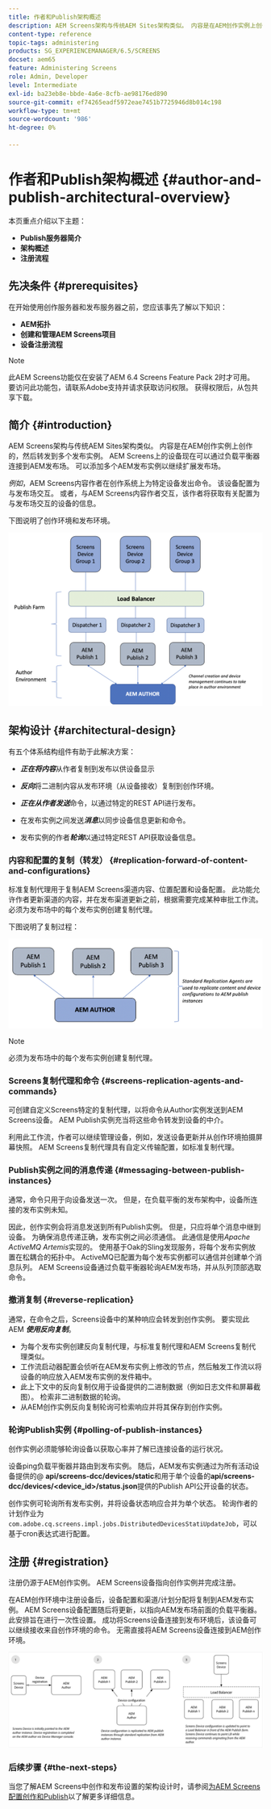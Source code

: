 ```yaml
---
title: 作者和Publish架构概述
description: AEM Screens架构与传统AEM Sites架构类似。 内容是在AEM创作实例上创作的，然后转发到多个发布实例。
content-type: reference
topic-tags: administering
products: SG_EXPERIENCEMANAGER/6.5/SCREENS
docset: aem65
feature: Administering Screens
role: Admin, Developer
level: Intermediate
exl-id: ba23eb8e-bbde-4a6e-8cfb-ae98176ed890
source-git-commit: ef74265eadf5972eae7451b7725946d8b014c198
workflow-type: tm+mt
source-wordcount: '986'
ht-degree: 0%

---
```


# 作者和Publish架构概述 {#author-and-publish-architectural-overview}

本页重点介绍以下主题：

* **Publish服务器简介**
* **架构概述**
* **注册流程**

## 先决条件 {#prerequisites}

在开始使用创作服务器和发布服务器之前，您应该事先了解以下知识：

* **AEM拓扑**
* **创建和管理AEM Screens项目**
* **设备注册流程**

>[!NOTE]
>
>此AEM Screens功能仅在安装了AEM 6.4 Screens Feature Pack 2时才可用。 要访问此功能包，请联系Adobe支持并请求获取访问权限。 获得权限后，从包共享下载。

## 简介 {#introduction}

AEM Screens架构与传统AEM Sites架构类似。 内容是在AEM创作实例上创作的，然后转发到多个发布实例。 AEM Screens上的设备现在可以通过负载平衡器连接到AEM发布场。 可以添加多个AEM发布实例以继续扩展发布场。

*例如*，AEM Screens内容作者在创作系统上为特定设备发出命令。 该设备配置为与发布场交互。 或者，与AEM Screens内容作者交互，该作者将获取有关配置为与发布场交互的设备的信息。

下图说明了创作环境和发布环境。

![screen_shot_2019-03-04at30236pm](assets/screen_shot_2019-03-04at30236pm.png)

## 架构设计 {#architectural-design}

有五个体系结构组件有助于此解决方案：

* ***正在将内容***&#x200B;从作者复制到发布以供设备显示

* ***反向***&#x200B;将二进制内容从发布环境（从设备接收）复制到创作环境。
* ***正在从作者发送***&#x200B;命令，以通过特定的REST API进行发布。
* 在发布实例之间发送&#x200B;***消息***&#x200B;以同步设备信息更新和命令。
* 发布实例的作者&#x200B;***轮询***&#x200B;以通过特定REST API获取设备信息。

### 内容和配置的复制（转发） {#replication-forward-of-content-and-configurations}

标准复制代理用于复制AEM Screens渠道内容、位置配置和设备配置。 此功能允许作者更新渠道的内容，并在发布渠道更新之前，根据需要完成某种审批工作流。 必须为发布场中的每个发布实例创建复制代理。

下图说明了复制过程：

![screen_shot_2019-03-04at33935pm](assets/screen_shot_2019-03-04at33935pm.png)

>[!NOTE]
>
>必须为发布场中的每个发布实例创建复制代理。

### Screens复制代理和命令 {#screens-replication-agents-and-commands}

可创建自定义Screens特定的复制代理，以将命令从Author实例发送到AEM Screens设备。 AEM Publish实例充当将这些命令转发到设备的中介。

利用此工作流，作者可以继续管理设备，例如，发送设备更新并从创作环境拍摄屏幕快照。 AEM Screens复制代理具有自定义传输配置，如标准复制代理。

### Publish实例之间的消息传递 {#messaging-between-publish-instances}

通常，命令只用于向设备发送一次。 但是，在负载平衡的发布架构中，设备所连接的发布实例未知。

因此，创作实例会将消息发送到所有Publish实例。 但是，只应将单个消息中继到设备。 为确保消息传递正确，发布实例之间必须通信。 此通信是使用&#x200B;*Apache ActiveMQ Artemis*&#x200B;实现的。 使用基于Oak的Sling发现服务，将每个发布实例放置在松耦合的拓扑中。 ActiveMQ已配置为每个发布实例都可以通信并创建单个消息队列。 AEM Screens设备通过负载平衡器轮询AEM发布场，并从队列顶部选取命令。

### 撤消复制 {#reverse-replication}

通常，在命令之后，Screens设备中的某种响应会转发到创作实例。 要实现此AEM ***使用反向复制***。

* 为每个发布实例创建反向复制代理，与标准复制代理和AEM Screens复制代理类似。
* 工作流启动器配置会侦听在AEM发布实例上修改的节点，然后触发工作流以将设备的响应放入AEM发布实例的发件箱中。
* 此上下文中的反向复制仅用于设备提供的二进制数据（例如日志文件和屏幕截图）。 检索非二进制数据的轮询。
* 从AEM创作实例反向复制轮询可检索响应并将其保存到创作实例。

### 轮询Publish实例 {#polling-of-publish-instances}

创作实例必须能够轮询设备以获取心率并了解已连接设备的运行状况。

设备ping负载平衡器并路由到发布实例。 随后，AEM发布实例通过为所有活动设备提供的@ **api/screens-dcc/devices/static**&#x200B;和用于单个设备的&#x200B;**api/screens-dcc/devices/&lt;device_id>/status.json**&#x200B;提供的Publish API公开设备的状态。

创作实例可轮询所有发布实例，并将设备状态响应合并为单个状态。 轮询作者的计划作业为`com.adobe.cq.screens.impl.jobs.DistributedDevicesStatiUpdateJob`，可以基于cron表达式进行配置。

## 注册 {#registration}

注册仍源于AEM创作实例。 AEM Screens设备指向创作实例并完成注册。

在AEM创作环境中注册设备后，设备配置和渠道/计划分配将复制到AEM发布实例。 AEM Screens设备配置随后将更新，以指向AEM发布场前面的负载平衡器。 此安排旨在进行一次性设置。 成功将Screens设备连接到发布环境后，该设备可以继续接收来自创作环境的命令。 无需直接将AEM Screens设备连接到AEM创作环境。

![screen_shot_2019-02-25at15218pm](assets/screen_shot_2019-02-25at15218pm.png)

### 后续步骤 {#the-next-steps}

当您了解AEM Screens中创作和发布设置的架构设计时，请参阅[为AEM Screens配置创作和Publish](author-and-publish.md)以了解更多详细信息。
